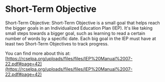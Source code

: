 # Short-Term Objective
Short-Term Objective: Short-Term Objective is a small goal that helps reach the bigger goals in an Individualized Education Plan (IEP). It's like taking small steps towards a bigger goal, such as learning to read a certain number of words by a specific date. Each big goal in the IEP must have at least two Short-Term Objectives to track progress.

You can find more about this at: [https://rcselpa.org/uploads/files/files/IEP%20Manual%2007-22.pdf#page=42](https://rcselpa.org/uploads/files/files/IEP%20Manual%2007-22.pdf#page=42)
